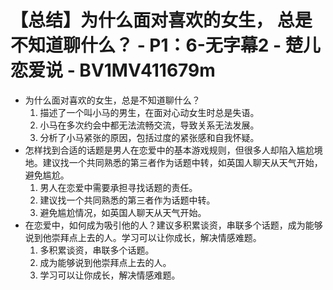 # 【总结】为什么面对喜欢的女生， 总是不知道聊什么？ - P1：6-无字幕2 - 楚儿恋爱说 - BV1MV411679m

-   为什么面对喜欢的女生，总是不知道聊什么？
    1.  描述了一个叫小马的男生，在面对心动女生时总是失语。
    2.  小马在多次约会中都无法流畅交流，导致关系无法发展。
    3.  分析了小马紧张的原因，包括过度的紧张感和自我怀疑。
-   怎样找到合适的话题是男人在恋爱中的基本游戏规则，但很多人却陷入尴尬境地。建议找一个共同熟悉的第三者作为话题中转，如英国人聊天从天气开始，避免尴尬。
    1.  男人在恋爱中需要承担寻找话题的责任。
    2.  建议找一个共同熟悉的第三者作为话题中转。
    3.  避免尴尬情况，如英国人聊天从天气开始。
-   在恋爱中，如何成为吸引他的人？建议多积累谈资，串联多个话题，成为能够说到他崇拜点上去的人。学习可以让你成长，解决情感难题。
    1.  多积累谈资，串联多个话题。
    2.  成为能够说到他崇拜点上去的人。
    3.  学习可以让你成长，解决情感难题。